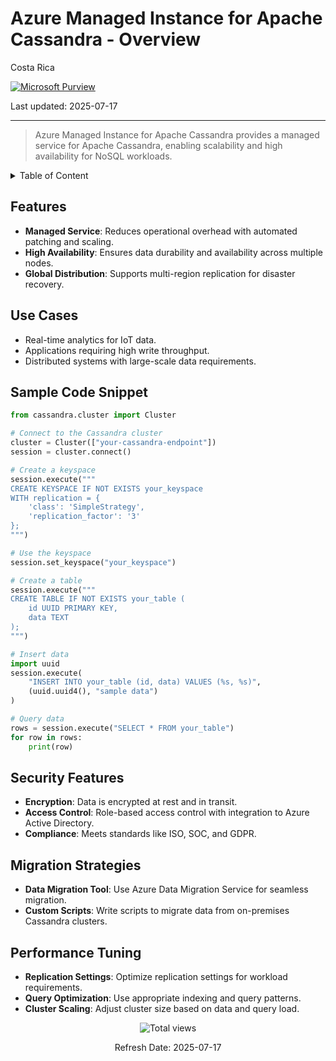 # Azure Managed Instance for Apache Cassandra - Overview

Costa Rica

[![Microsoft Purview](https://img.shields.io/badge/Microsoft-Purview-blue)](https://learn.microsoft.com/en-us/azure/purview/) 

Last updated: 2025-07-17

---

> Azure Managed Instance for Apache Cassandra provides a managed service for Apache Cassandra, enabling scalability and high availability for NoSQL workloads.

<details>
<summary>Table of Content</summary>

- [Features](#features)
- [Use Cases](#use-cases)
- [Sample Code Snippet](#sample-code-snippet)
- [Security Features](#security-features)
- [Migration Strategies](#migration-strategies)
- [Performance Tuning](#performance-tuning)

</details>

## Features

- **Managed Service**: Reduces operational overhead with automated patching and scaling.
- **High Availability**: Ensures data durability and availability across multiple nodes.
- **Global Distribution**: Supports multi-region replication for disaster recovery.

## Use Cases

- Real-time analytics for IoT data.
- Applications requiring high write throughput.
- Distributed systems with large-scale data requirements.

## Sample Code Snippet

```python
from cassandra.cluster import Cluster

# Connect to the Cassandra cluster
cluster = Cluster(["your-cassandra-endpoint"])
session = cluster.connect()

# Create a keyspace
session.execute("""
CREATE KEYSPACE IF NOT EXISTS your_keyspace
WITH replication = {
    'class': 'SimpleStrategy',
    'replication_factor': '3'
};
""")

# Use the keyspace
session.set_keyspace("your_keyspace")

# Create a table
session.execute("""
CREATE TABLE IF NOT EXISTS your_table (
    id UUID PRIMARY KEY,
    data TEXT
);
""")

# Insert data
import uuid
session.execute(
    "INSERT INTO your_table (id, data) VALUES (%s, %s)",
    (uuid.uuid4(), "sample data")
)

# Query data
rows = session.execute("SELECT * FROM your_table")
for row in rows:
    print(row)
```

## Security Features

- **Encryption**: Data is encrypted at rest and in transit.
- **Access Control**: Role-based access control with integration to Azure Active Directory.
- **Compliance**: Meets standards like ISO, SOC, and GDPR.

## Migration Strategies

- **Data Migration Tool**: Use Azure Data Migration Service for seamless migration.
- **Custom Scripts**: Write scripts to migrate data from on-premises Cassandra clusters.

## Performance Tuning

- **Replication Settings**: Optimize replication settings for workload requirements.
- **Query Optimization**: Use appropriate indexing and query patterns.
- **Cluster Scaling**: Adjust cluster size based on data and query load.

<!-- START BADGE -->
<div align="center">
  <img src="https://img.shields.io/badge/Total%20views-2-limegreen" alt="Total views">
  <p>Refresh Date: 2025-07-17</p>
</div>
<!-- END BADGE -->
